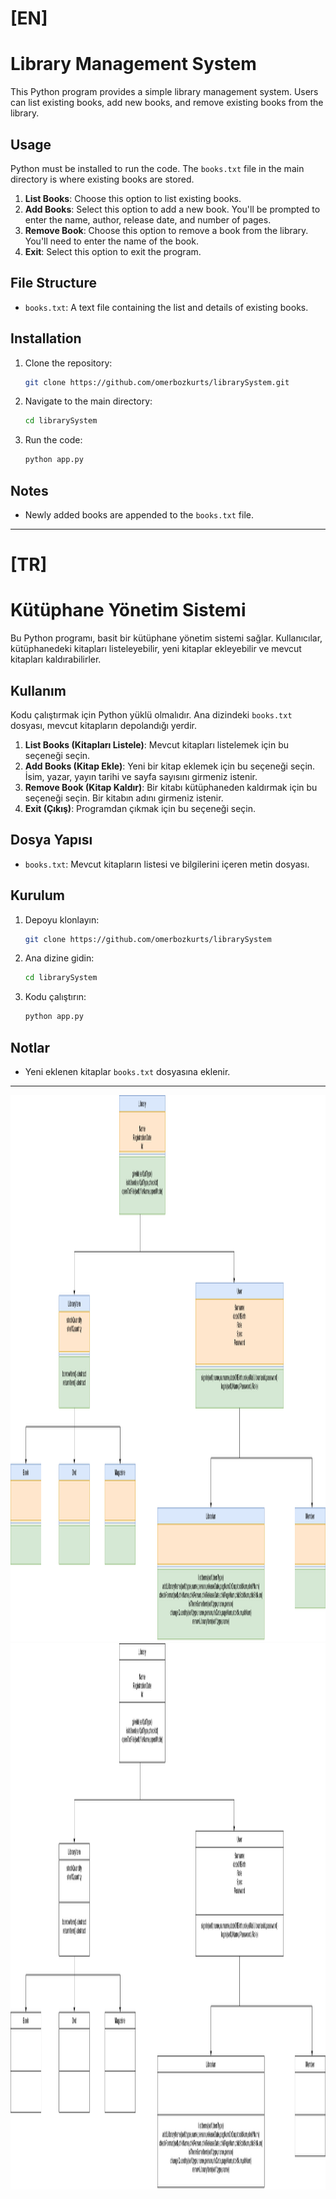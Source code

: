 # [EN]
# Library Management System

This Python program provides a simple library management system. Users can list existing books, add new books, and remove existing books from the library.

## Usage

Python must be installed to run the code. The `books.txt` file in the main directory is where existing books are stored.

1. **List Books**: Choose this option to list existing books.
2. **Add Books**: Select this option to add a new book. You'll be prompted to enter the name, author, release date, and number of pages.
3. **Remove Book**: Choose this option to remove a book from the library. You'll need to enter the name of the book.
4. **Exit**: Select this option to exit the program.

## File Structure

- `books.txt`: A text file containing the list and details of existing books.

## Installation

1. Clone the repository:

    ```bash
    git clone https://github.com/omerbozkurts/librarySystem.git
    ```

2. Navigate to the main directory:

    ```bash
    cd librarySystem
    ```

3. Run the code:

    ```bash
    python app.py
    ```

## Notes

- Newly added books are appended to the `books.txt` file.

---


# [TR]
# Kütüphane Yönetim Sistemi

Bu Python programı, basit bir kütüphane yönetim sistemi sağlar. Kullanıcılar, kütüphanedeki kitapları listeleyebilir, yeni kitaplar ekleyebilir ve mevcut kitapları kaldırabilirler.

## Kullanım

Kodu çalıştırmak için Python yüklü olmalıdır. Ana dizindeki `books.txt` dosyası, mevcut kitapların depolandığı yerdir.

1. **List Books (Kitapları Listele)**: Mevcut kitapları listelemek için bu seçeneği seçin.
2. **Add Books (Kitap Ekle)**: Yeni bir kitap eklemek için bu seçeneği seçin. İsim, yazar, yayın tarihi ve sayfa sayısını girmeniz istenir.
3. **Remove Book (Kitap Kaldır)**: Bir kitabı kütüphaneden kaldırmak için bu seçeneği seçin. Bir kitabın adını girmeniz istenir.
4. **Exit (Çıkış)**: Programdan çıkmak için bu seçeneği seçin.

## Dosya Yapısı

- `books.txt`: Mevcut kitapların listesi ve bilgilerini içeren metin dosyası.

## Kurulum

1. Depoyu klonlayın:

    ```bash
    git clone https://github.com/omerbozkurts/librarySystem
    ```

2. Ana dizine gidin:

    ```bash
    cd librarySystem
    ```

3. Kodu çalıştırın:

    ```bash
    python app.py
    ```

## Notlar

- Yeni eklenen kitaplar `books.txt` dosyasına eklenir.

---

<img src="diagram.png" width="1651" height="874" /> 
<img src="diagram2.png" width="1651" height="874" />